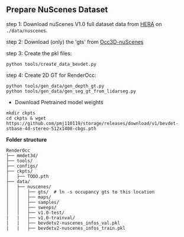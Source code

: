 ## Prepare NuScenes Dataset

step 1: Download nuScenes V1.0 full dataset data from [HERA](https://www.nuscenes.org/download) on `./data/nuscenes`.

step 2: Download (only) the 'gts' from [Occ3D-nuScenes](https://github.com/Tsinghua-MARS-Lab/Occ3D)

step 3: Create the pkl files:

```
python tools/create_data_bevdet.py
```

step 4: Create 2D GT for RenderOcc:

```
python tools/gen_data/gen_depth_gt.py
python tools/gen_data/gen_seg_gt_from_lidarseg.py
```

- Download Pretrained model weights

```
mkdir ckpts
cd ckpts & wget https://github.com/pmj110119/storage/releases/download/v1/bevdet-stbase-4d-stereo-512x1408-cbgs.pth
```

**Folder structure**

```
RenderOcc
├── mmdet3d/
├── tools/
├── configs/
├── ckpts/
│   ├── TODO.pth
├── data/
│   ├── nuscenes/
│   │   ├── gts/  # ln -s occupancy gts to this location
│   │   ├── maps/
│   │   ├── samples/
│   │   ├── sweeps/
│   │   ├── v1.0-test/
|   |   ├── v1.0-trainval/
|   |   ├── bevdetv2-nuscenes_infos_val.pkl
|   |   ├── bevdetv2-nuscenes_infos_train.pkl
```